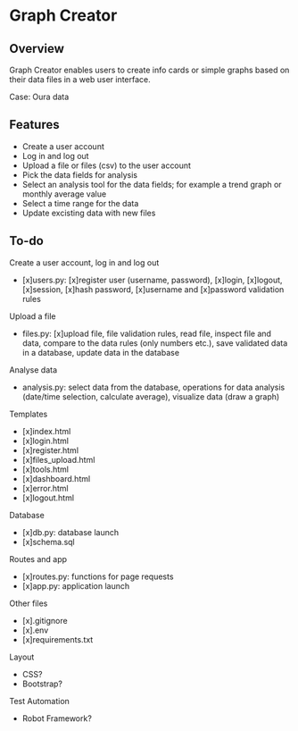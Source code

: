 # Graph Creator

## Overview
Graph Creator enables users to create info cards or simple graphs based on their data files in a web user interface.

Case: Oura data

## Features
- Create a user account
- Log in and log out
- Upload a file or files (csv) to the user account
- Pick the data fields for analysis
- Select an analysis tool for the data fields; for example a trend graph or monthly average value
- Select a time range for the data
- Update excisting data with new files

## To-do
Create a user account, log in and log out
* [x]users.py: [x]register user (username, password), [x]login, [x]logout, [x]session, [x]hash password, [x]username and [x]password validation rules

Upload a file
* files.py: [x]upload file, file validation rules, read file, inspect file and data, compare to the data rules (only numbers etc.), save validated data in a database, update data in the database

Analyse data
* analysis.py: select data from the database, operations for data analysis (date/time selection, calculate average), visualize data (draw a graph)

Templates
* [x]index.html
* [x]login.html
* [x]register.html
* [x]files_upload.html
* [x]tools.html
* [x]dashboard.html
* [x]error.html
* [x]logout.html

Database
* [x]db.py: database launch
* [x]schema.sql

Routes and app
* [x]routes.py: functions for page requests
* [x]app.py: application launch

Other files
* [x].gitignore
* [x].env
* [x]requirements.txt

Layout
* CSS?
* Bootstrap?

Test Automation
* Robot Framework?
